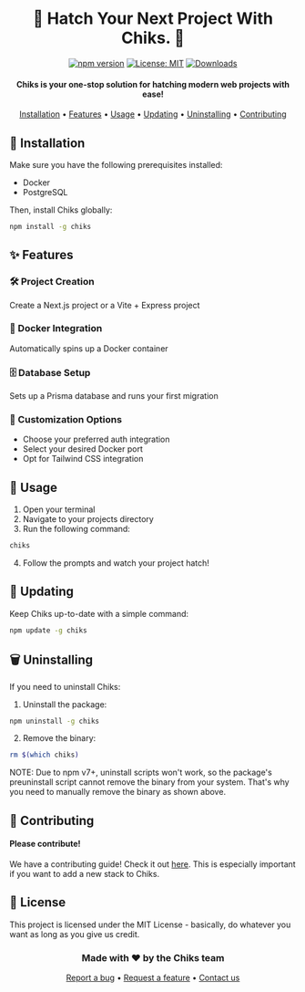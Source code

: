 <div align="center">

# 🐣 Hatch Your Next Project With Chiks. 🐣

[![npm version](https://img.shields.io/npm/v/chiks.svg?style=flat-square)](https://www.npmjs.com/package/chiks)
[![License: MIT](https://img.shields.io/badge/License-MIT-yellow.svg)](https://opensource.org/licenses/MIT)
[![Downloads](https://img.shields.io/npm/dt/chiks.svg?style=flat-square)](https://www.npmjs.com/package/chiks)

#### Chiks is your one-stop solution for hatching modern web projects with ease!

[Installation](#-installation) •
[Features](#-features) •
[Usage](#-usage) •
[Updating](#-updating) •
[Uninstalling](#-uninstalling) •
[Contributing](#-contributing)

</div>

## 🚀 Installation

Make sure you have the following prerequisites installed:

- Docker
- PostgreSQL

Then, install Chiks globally:

```bash
npm install -g chiks
```

## ✨ Features

### 🛠 Project Creation

Create a Next.js project or a Vite + Express project

### 🐳 Docker Integration

Automatically spins up a Docker container

### 🗄 Database Setup

Sets up a Prisma database and runs your first migration

### 🎨 Customization Options

- Choose your preferred auth integration
- Select your desired Docker port
- Opt for Tailwind CSS integration

## 📝 Usage

1. Open your terminal
2. Navigate to your projects directory
3. Run the following command:

```bash
chiks
```

4. Follow the prompts and watch your project hatch!

## 🔄 Updating

Keep Chiks up-to-date with a simple command:

```bash
npm update -g chiks
```

## 🗑 Uninstalling

If you need to uninstall Chiks:

1. Uninstall the package:

```bash
npm uninstall -g chiks
```

2. Remove the binary:

```bash
rm $(which chiks)
```

NOTE: Due to npm v7+, uninstall scripts won't work, so the package's preuninstall script cannot remove the binary from your system. That's why you need to manually remove the binary as shown above.

## 🤝 Contributing

#### Please contribute!

We have a contributing guide! Check it out [here](https://github.com/SamuelRCrider/chiks/CONTRIBUTING.md). This is especially important if you want to add a new stack to Chiks.

## 📄 License

This project is licensed under the MIT License - basically, do whatever you want as long as you give us credit.

<h3 align="center">
  Made with ❤️ by the Chiks team
</h3>

<div align="center">

[Report a bug](https://github.com/SamuelRCrider/chiks/issues/new?assignees=&labels=bug&template=bug_report.md&title=) •
[Request a feature](https://github.com/SamuelRCrider/chiks/issues/new?assignees=&labels=enhancement&template=feature_request.md&title=) •
[Contact us](https://github.com/SamuelRCrider/chiks/issues/new?assignees=&labels=question&template=question.md&title=)

</div>
